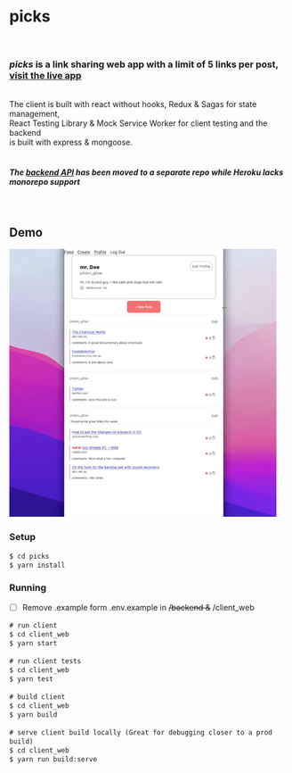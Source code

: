 # <b>picks</b>
<br/>

### <b><i>picks</i> is a link sharing web app with a limit of 5 links per post, [visit the live app](https://picks.didley.dev)</b>
<br/>
The client is built with react without hooks, Redux & Sagas for state management,<br/>
React Testing Library & Mock Service Worker for client testing and the backend<br/>
is built with express & mongoose.<br/>
<br/>

##### <i>The [backend API](https://github.com/didley/picks-api) has been moved to a separate repo while Heroku lacks monorepo support</i>
<br/>

## Demo
![Profile page demo](demo/picks-profile.gif)

### Setup

```console
$ cd picks
$ yarn install
```

### Running

- [ ] Remove .example form .env.example in ~~/backend &~~ /client_web

```console
# run client
$ cd client_web
$ yarn start

# run client tests
$ cd client_web
$ yarn test

# build client
$ cd client_web
$ yarn build

# serve client build locally (Great for debugging closer to a prod build)
$ cd client_web
$ yarn run build:serve
```

